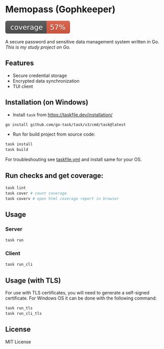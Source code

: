 # Memopass (Gophkeeper)
![coverage](https://raw.githubusercontent.com/xoxloviwan/memopass/badges/.badges/main/coverage.svg)

A secure password and sensitive data management system written in Go.
_This is my study project on Go._

## Features

  - Secure credential storage
  - Encrypted data synchronization
  - TUI client

## Installation (on Windows)

  - Install `task` from https://taskfile.dev/installation/
  
  ```bash
  go install github.com/go-task/task/v3/cmd/task@latest
  ```
  - Run for build project from source code:  
  ```bash
  task install
  task build
  ```

For troubleshouting see [taskfile.yml](./taskfile.yml) and install same for your OS.

## Run checks and get coverage:

  ```bash
  task lint
  task cover # count coverage
  task coverv # open html coverage report in browser
  ```


## Usage

### Server
```bash
task run
```
### Client

```bash
task run_cli
```

## Usage (with TLS)

For use with TLS certificates, you will need to generate a self-signed certificate. For Windows OS it can be done with the following command:
```bash
task run_tls
task run_cli_tls
```

## License
MIT License
